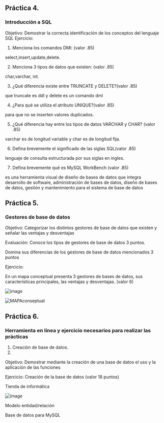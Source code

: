 ## Práctica 4.
### Introducción a SQL
Objetivo: Demostrar la correcta identificación de los conceptos del lenguaje SQL
Ejercicio:

1. Menciona los comandos DMl: (valor .85)

select,insert,update,delete.

2. Menciona 3 tipos de datos que existen: (valor .85)

char,varchar, int.

3. ¿Qué diferencia existe entre TRUNCATE y DELETE?(valor .85)

que truncate es ddl y delete es un comando dml

4. ¿Para qué se utiliza el atributo UNIQUE?(valor .85)

para que no se inserten valores duplicados.

5. ¿Qué diferencia hay entre los tipos de datos VARCHAR y CHAR? (valor .85)

varchar es de longitud variable y char es de longitud fija.

6. Defina brevemente el significado de las siglas SQL(valor .85)

lenguaje de consulta estructurada por sus siglas en ingles.

7. Defina brevemente qué es MySQL WorkBench (valor .85)


 es una herramienta visual de diseño de bases de datos que integra desarrollo de software, administración de bases de datos, diseño de bases de datos, gestión y mantenimiento para el sistema de base de datos 

## Práctica 5.
### Gestores de base de datos

Objetivo: Categorizar los distintos gestores de base de datos que existen y señalar las
ventajas y desventajas

Evaluación: Conoce los tipos de gestores de base de datos 3 puntos.

Domina sus diferencias de los gestores de base de datos mencionados 3 puntos

Ejercicio:

En un mapa conceptual presenta 3 gestores de bases de datos, sus características
principales, las ventajas y desventajas. (valor 6)

![image](https://user-images.githubusercontent.com/91554777/170415427-e2b7321b-a97f-43b0-ac24-6e506c307e6b.png)


![MAPAconseptual](https://user-images.githubusercontent.com/101900664/170423553-d5cc98e4-9e3c-4980-b78e-3a22ac6e90f3.png)


## Práctica 6.
### Herramienta en línea y ejercicio necesarios para realizar las prácticas

1. Creación de base de datos.
2. 
Objetivo: Demostrar mediante la creación de una base de datos el uso y la aplicación de
las funciones

Ejercicio: Creación de la base de datos (valor 18 puntos)

Tienda de informática

![image](https://user-images.githubusercontent.com/91554777/170415101-717bca19-3644-46a9-8a57-8d5940c5d283.png)




Modelo entidad/relación




Base de datos para MySQL
